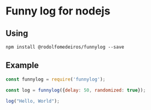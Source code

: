 # Funny log for nodejs

## Using

~~~prompt
npm install @rodolfomedeiros/funnylog --save
~~~

## Example
~~~javascript
const funnylog = require('funnylog');

const log = funnylog({delay: 50, randomized: true});

log("Hello, World");
~~~